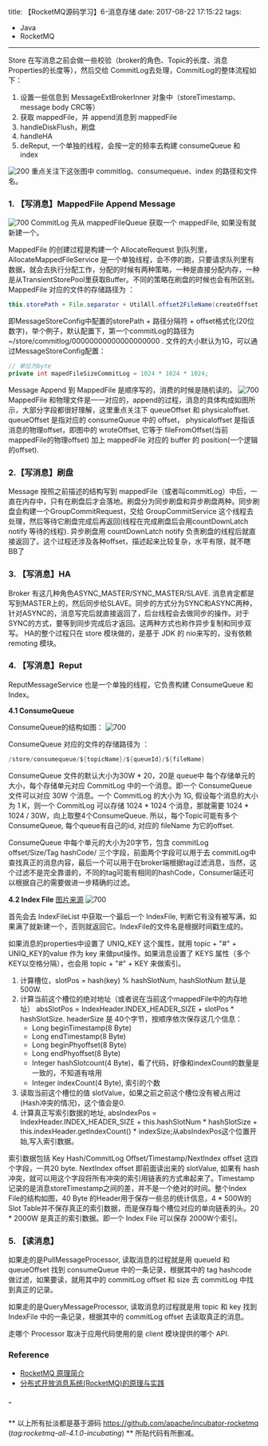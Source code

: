 title: 【RocketMQ源码学习】6-消息存储
date: 2017-08-22 17:15:22
tags:
- Java
- RocketMQ
---
Store 在写消息之前会做一些校验（broker的角色、Topic的长度、消息Properties的长度等），然后交给 CommitLog去处理，CommitLog的整体流程如下：
1. 设置一些信息到 MessageExtBrokerInner 对象中（storeTimestamp、message body CRC等）
2. 获取 mappedFile，并 append消息到 mappedFile
3. handleDiskFlush，刷盘
4. handleHA
5. deReput, 一个单独的线程，会按一定的频率去构建 consumeQueue 和 index
<!--more-->
![200](/images/【RocketMQ源码学习】6-消息存储_2.png)
重点关注下这张图中 commitlog、consumequeue、index 的路径和文件名。

### **1. 【写消息】MappedFile Append Message**
![700](/images/【RocketMQ源码学习】6-消息存储_1.png)
CommitLog 先从 mappedFileQueue 获取一个 mappedFile, 如果没有就新建一个。

MappedFile 的创建过程是构建一个 AllocateRequest 到队列里，AllocateMappedFileService 是一个单独线程，会不停的跑，只要请求队列里有数据，就会去执行分配工作，分配的时候有两种策略，一种是直接分配内存，一种是从TransientStorePool里获取Buffer。不同的策略在刷盘的时候也会有所区别。 MappedFile 对应的文件的存储路径为 ：
```java
this.storePath + File.separator + UtilAll.offset2FileName(createOffset);
```
即MessageStoreConfig中配置的storePath + 路径分隔符 + offset格式化(20位数字)，举个例子，默认配置下，第一个commitLog的路径为~/store/commitlog/00000000000000000000 . 文件的大小默认为1G，可以通过MessageStoreConfig配置：
```java
// 单位为byte
private int mapedFileSizeCommitLog = 1024 * 1024 * 1024;
```

Message Append 到 MappedFile 是顺序写的，消费的时候是随机读的。
![700](/images/【RocketMQ源码学习】6-消息存储_3.png)
MappedFile 和物理文件是一一对应的，append的过程，消息的具体构成如图所示，大部分字段都很好理解，这里重点关注下 queueOffset 和 physicaloffset. queueOffset 是指对应的 consumeQueue 中的 offset， physicaloffset 是指该消息的物理offset，即图中的 wroteOffset, 它等于 fileFromOffset(当前mappedFile的物理offset) 加上 mappedFile 对应的 buffer 的 position(一个逻辑的offset). 

### **2.【写消息】刷盘**
Message 按照之前描述的结构写到 mappedFile（或者叫commitLog）中后，一直在内存中，只有在刷盘后才会落地。刷盘分为同步刷盘和异步刷盘两种。同步刷盘会构建一个GroupCommitRequest，交给 GroupCommitService 这个线程去处理，然后等待它刷盘完成后再返回(线程在完成刷盘后会用countDownLatch notify 等待的线程). 异步刷盘用 countDownLatch notify 负责刷盘的线程后就直接返回了。这个过程还涉及各种offset，描述起来比较复杂，水平有限，就不瞎BB了

### **3. 【写消息】HA**
Broker 有这几种角色ASYNC_MASTER/SYNC_MASTER/SLAVE. 消息肯定都是写到MASTER上的，然后同步给SLAVE。同步的方式分为SYNC和ASYNC两种，针对ASYNC的，消息写完后就直接返回了，后台线程会去做同步的操作。对于SYNC的方式，要等到同步完成后才返回。这两种方式也称作异步复制和同步双写。 HA的整个过程只在 store 模块做的，是基于 JDK 的 nio来写的，没有依赖 remoting 模块。

### **4. 【写消息】Reput**
ReputMessageService 也是一个单独的线程，它负责构建 ConsumeQueue 和 Index。

**4\.1 ConsumeQueue**

ConsumeQueue的结构如图：
![700](/images/【RocketMQ源码学习】6-消息存储_4.png)

ConsumeQueue 对应的文件的存储路径为 ：
```java
/store/consumequeue/${topicName}/${queueId}/${fileName}
```

ConsumeQueue 文件的默认大小为30W * 20，20是 queue中 每个存储单元的大小，每个存储单元对应 CommitLog 中的一个消息。即一个 ConsumeQueue 文件可以对应 30W 个消息。一个 CommitLog 的大小为 1G, 假设每个消息的大小为 1 K，则一个 CommitLog 可以存储 1024 * 1024 个消息，那就需要 1024 * 1024 / 30W，向上取整4个ConsumeQueue. 所以，每个Topic可能有多个ConsumeQueue, 每个queue有自己的id, 对应的 fileName 为它的offset.

ConsumeQueue 中每个单元的大小为20字节，包含 commitLog offset/Size/Tag hashCode/ 三个字段，前面两个字段可以用于去 commitLog中查找真正的消息内容，最后一个可以用于在broker端根据tag过滤消息，当然，这个过滤不是完全靠谱的，不同的tag可能有相同的hashCode，Consumer端还可以根据自己的需要做进一步精确的过滤。

**4\.2 Index File**
[图片来源](http://www.jianshu.com/p/453c6e7ff81c)
![700](/images/【RocketMQ源码学习】6-消息存储_5.png)


首先会去 IndexFileList 中获取一个最后一个 IndexFile, 判断它有没有被写满，如果满了就新建一个，否则就返回它。IndexFile的文件名是根据时间戳生成的。

如果消息的properties中设置了 UNIQ_KEY 这个属性，就用 topic + "#" + UNIQ_KEY的value 作为 key 来做put操作。如果消息设置了 KEYS 属性（多个KEY以空格分隔），也会用 topic + "#" + KEY 来做索引。
1. 计算槽位，slotPos = hash(key) % hashSlotNum, hashSlotNum 默认是500W.
2. 计算当前这个槽位的绝对地址（或者说在当前这个mappedFile中的内存地址） absSlotPos = IndexHeader.INDEX_HEADER_SIZE + slotPos * hashSlotSize. headerSize 是 40个字节，按顺序依次保存这几个信息：
    * Long beginTimestamp(8 Byte)
    * Long endTimestamp(8 Byte)
    * Long beginPhyoffset(8 Byte)
    * Long endPhyoffset(8 Byte)
    * Integer hashSlotcount(4 Byte)，看了代码，好像和indexCount的数量是一致的，不知道有啥用
    * Integer indexCount(4 Byte), 索引的个数
3. 读取当前这个槽位的值 slotValue，如果之前之前这个槽位没有被占用过(Hash冲突的情况)，这个值会是0. 
4. 计算真正写索引数据的地址, absIndexPos = IndexHeader.INDEX_HEADER_SIZE + this.hashSlotNum * hashSlotSize + this.indexHeader.getIndexCount() * indexSize;从absIndexPos这个位置开始,写入索引数据。

索引数据包括 Key Hash/CommitLog Offset/Timestamp/NextIndex offset 这四个字段，一共20 byte. NextIndex offset 即前面读出来的 slotValue, 如果有 hash冲突，就可以用这个字段将所有冲突的索引用链表的方式串起来了。Timestamp 记录的是消息storeTimestamp之间的差，并不是一个绝对的时间。整个Index File的结构如图，40 Byte 的Header用于保存一些总的统计信息，4 * 500W的 Slot Table并不保存真正的索引数据，而是保存每个槽位对应的单向链表的头。20 * 2000W 是真正的索引数据。即一个 Index File 可以保存 2000W个索引。


### **5. 【读消息】**
如果走的是PullMessageProcessor, 读取消息的过程就是用 queueId 和 queueOffset 找到 consumeQueue 中的一条记录，根据其中的 tag hashcode 做过滤，如果要读，就用其中的 commitLog offset 和 size 去 commitLog 中找到真正的记录。

如果走的是QueryMessageProcessor, 读取消息的过程就是用 topic 和 key 找到 IndexFile 中的一条记录，根据其中的 commitLog offset 去读取真正的消息。

走哪个 Processor 取决于应用代码使用的是 client 模块提供的哪个 API.





### **Reference**
* [RocketMQ 原理简介](http://alibaba.github.io/RocketMQ-docs/document/design/RocketMQ_design.pdf)
* [分布式开放消息系统(RocketMQ)的原理与实践](http://www.jianshu.com/p/453c6e7ff81c)

##### -
** 以上所有扯淡都是基于源码 https://github.com/apache/incubator-rocketmq (*tag:rocketmq-all-4.1.0-incubating*)  ** 所贴代码有所删减。

<style>
img[title="200"] {
  width:200px;
  display: block;
}

img[title="300"] {
  width:300px;
  width:300px;
  display: block;
}
img[title="700"] {
  width:700px;
  display: block;
}
</style>